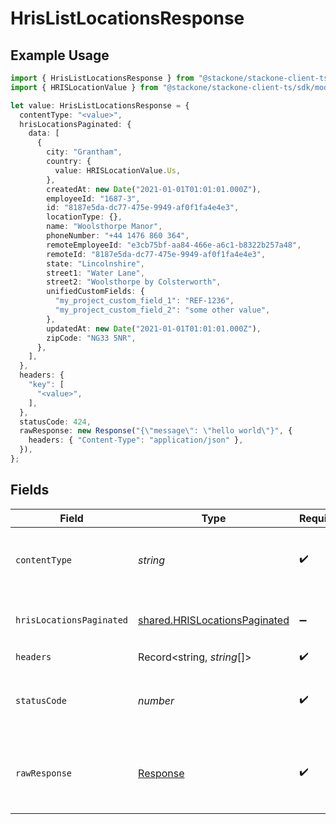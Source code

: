 # HrisListLocationsResponse

## Example Usage

```typescript
import { HrisListLocationsResponse } from "@stackone/stackone-client-ts/sdk/models/operations";
import { HRISLocationValue } from "@stackone/stackone-client-ts/sdk/models/shared";

let value: HrisListLocationsResponse = {
  contentType: "<value>",
  hrisLocationsPaginated: {
    data: [
      {
        city: "Grantham",
        country: {
          value: HRISLocationValue.Us,
        },
        createdAt: new Date("2021-01-01T01:01:01.000Z"),
        employeeId: "1687-3",
        id: "8187e5da-dc77-475e-9949-af0f1fa4e4e3",
        locationType: {},
        name: "Woolsthorpe Manor",
        phoneNumber: "+44 1476 860 364",
        remoteEmployeeId: "e3cb75bf-aa84-466e-a6c1-b8322b257a48",
        remoteId: "8187e5da-dc77-475e-9949-af0f1fa4e4e3",
        state: "Lincolnshire",
        street1: "Water Lane",
        street2: "Woolsthorpe by Colsterworth",
        unifiedCustomFields: {
          "my_project_custom_field_1": "REF-1236",
          "my_project_custom_field_2": "some other value",
        },
        updatedAt: new Date("2021-01-01T01:01:01.000Z"),
        zipCode: "NG33 5NR",
      },
    ],
  },
  headers: {
    "key": [
      "<value>",
    ],
  },
  statusCode: 424,
  rawResponse: new Response("{\"message\": \"hello world\"}", {
    headers: { "Content-Type": "application/json" },
  }),
};
```

## Fields

| Field                                                                                 | Type                                                                                  | Required                                                                              | Description                                                                           |
| ------------------------------------------------------------------------------------- | ------------------------------------------------------------------------------------- | ------------------------------------------------------------------------------------- | ------------------------------------------------------------------------------------- |
| `contentType`                                                                         | *string*                                                                              | :heavy_check_mark:                                                                    | HTTP response content type for this operation                                         |
| `hrisLocationsPaginated`                                                              | [shared.HRISLocationsPaginated](../../../sdk/models/shared/hrislocationspaginated.md) | :heavy_minus_sign:                                                                    | The list of Locations was retrieved.                                                  |
| `headers`                                                                             | Record<string, *string*[]>                                                            | :heavy_check_mark:                                                                    | N/A                                                                                   |
| `statusCode`                                                                          | *number*                                                                              | :heavy_check_mark:                                                                    | HTTP response status code for this operation                                          |
| `rawResponse`                                                                         | [Response](https://developer.mozilla.org/en-US/docs/Web/API/Response)                 | :heavy_check_mark:                                                                    | Raw HTTP response; suitable for custom response parsing                               |